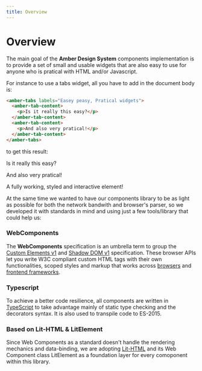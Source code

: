 ```yaml
---
title: Overview
---
```


# Overview
The main goal of the **Amber Design System** components implementation is to provide a set of small and usable widgets that are also easy to use for anyone who is pratical with HTML and/or Javascript.

For instance to use a tabs widget, all you have to add in the document body is:

```html
<amber-tabs labels="Easey peasy, Pratical widgets">
  <amber-tab-content>
    <p>Is it really this easy?</p>
  </amber-tab-content>
  <amber-tab-content>
    <p>And also very pratical!</p>
  </amber-tab-content>
</amber-tabs>
```

to get this result:

<amber-tabs labels="Easey peasy, Pratical widgets">
  <amber-tab-content><p>Is it really this easy?</p></amber-tab-content>
  <amber-tab-content><p>And also very pratical!</p></amber-tab-content>
</amber-tabs>

A fully working, styled and interactive element!

At the same time we wanted to have our components library to be as light as possible for both the network bandwith and browser's parser, so we developed it with standards in mind and using just a few tools/library that could help us:

### WebComponents
The **WebComponents** specification is an umbrella term to group the [Custom Elements v1](https://developer.mozilla.org/en-US/docs/Web/Web_Components/Using_custom_elements) and [Shadow DOM v1](https://developer.mozilla.org/en-US/docs/Web/Web_Components/Using_shadow_DOM) specification. These browser APIs let you write W3C compliant custom HTML tags with their own functionalities, scoped styles and markup that works across [browsers](https://caniuse.com/#feat=custom-elementsv1) and [frontend frameworks](https://custom-elements-everywhere.com/).

### Typescript
To achieve a better code resilience, all components are written in [TypeScript](https://www.typescriptlang.org/) to take advantage mainly of static type checking and the decorators syntax. It is also used to transpile code to ES-2015.

### Based on Lit-HTML & LitElement
Since Web Components as a standard doesn't handle the rendering mechanics and data-binding, we are adopting [Lit-HTML](https://polymer.github.io/lit-html/) and its Web Component class LitElement as a foundation layer for every comoponent within this library.

